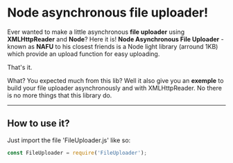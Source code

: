 Node asynchronous file uploader!
===================

Ever wanted to make a little asynchronous **file uploader** using **XMLHttpReader** and **Node**? Here it is!
**Node Asynchronous File Uploader** -  known as **NAFU** to his closest friends is a Node light library (arround 1KB) which provide an upload function for easy uploading.

That's it. 

What? You expected much from this lib? Well it also give you an **exemple** to build your file uploader asynchronously and with XMLHttpReader.
No there is no more things that this library do.

----------


How to use it?
-------------
Just import the file 'FileUploader.js' like so:
```javascript
const FileUploader = require('FileUploader');
```

